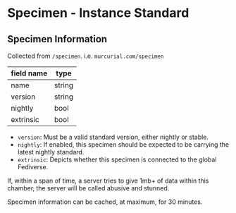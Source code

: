 # Specimen - Instance Standard

## Specimen Information

Collected from `/specimen`. i.e. `murcurial.com/specimen`

| field name | type     |
| ---------- | -------- |
| name       | string   |
| version    | string   |
| nightly    | bool     |
| extrinsic  | bool     |

* `version`: Must be a valid standard version, either nightly or stable.
* `nightly`: If enabled, this specimen should be expected to be carrying the latest nightly standard.
* `extrinsic`: Depicts whether this specimen is connected to the global Fediverse.

If, within a span of time, a server tries to give 1mb+ of data within this chamber,
the server will be called abusive and stunned.

Specimen information can be cached, at maximum, for 30 minutes.
